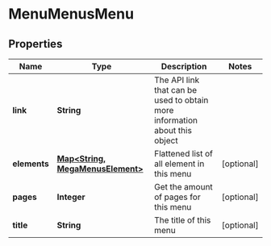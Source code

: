 
# MenuMenusMenu

## Properties
Name | Type | Description | Notes
------------ | ------------- | ------------- | -------------
**link** | **String** | The API link that can be used to obtain more information about this object | 
**elements** | [**Map&lt;String, MegaMenusElement&gt;**](MegaMenusElement.md) | Flattened list of all element in this menu |  [optional]
**pages** | **Integer** | Get the amount of pages for this menu |  [optional]
**title** | **String** | The title of this menu |  [optional]



